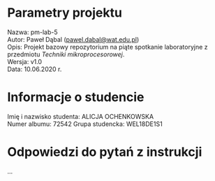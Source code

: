 # Parametry projektu

Nazwa: pm-lab-5  
Autor: Paweł Dąbal (pawel.dabal@wat.edu.pl)  
Opis: Projekt bazowy repozytorium na piąte spotkanie laboratoryjne z przedmiotu _Techniki mikroprocesorowej_.  
Wersja: v1.0  
Data: 10.06.2020 r.

# Informacje o studencie

Imię i nazwisko studenta: ALICJA   OCHENKOWSKA  
Numer albumu:   72542
Grupa studencka:   WEL18DE1S1

# Odpowiedzi do pytań z instrukcji
...
